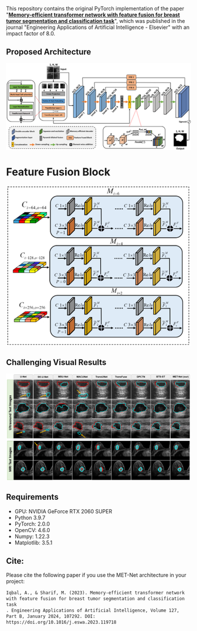 This repository contains the original PyTorch implementation of the paper "**[Memory-efficient transformer network with feature fusion for breast tumor segmentation and classification task](https://doi.org/10.1016/j.engappai.2023.107292)**", which was published in the journal "Engineering Applications of Artificial Intelligence - Elsevier" with an impact factor of 8.0.

## Proposed Architecture
<img src="images/Fig.1.png">

# Feature Fusion Block
<img src="images/Fig.2.png">

## Challenging Visual Results
<img src="images/Fig.3.png">

## Requirements
- GPU: NVIDIA GeForce RTX 2060 SUPER
- Python 3.9.7
- PyTorch: 2.0.0
- OpenCV: 4.6.0
- Numpy: 1.22.3
- Matplotlib: 3.5.1

## Cite:

Please cite the following paper if you use the MET-Net architecture in your project:
```
Iqbal, A., & Sharif, M. (2023). Memory-efficient transformer network with feature fusion for breast tumor segmentation and classification task
. Engineering Applications of Artificial Intelligence, Volume 127, Part B, January 2024, 107292. DOI: https://doi.org/10.1016/j.eswa.2023.119718
